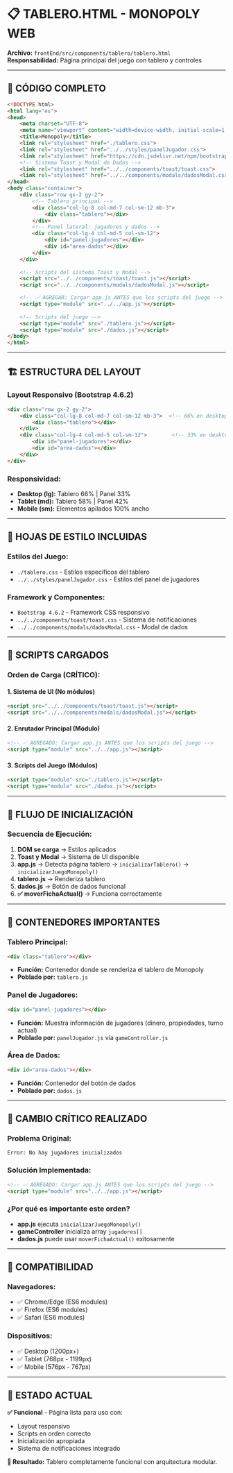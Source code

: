 # 📋 TABLERO.HTML - MONOPOLY WEB

**Archivo:** `frontEnd/src/components/tablero/tablero.html`  
**Responsabilidad:** Página principal del juego con tablero y controles

---

## 📄 CÓDIGO COMPLETO

```html
<!DOCTYPE html>
<html lang="es">
<head>
    <meta charset="UTF-8">
    <meta name="viewport" content="width=device-width, initial-scale=1.0">
    <title>Monopoly</title>
    <link rel="stylesheet" href="./tablero.css">
    <link rel="stylesheet" href="../../styles/panelJugador.css">
    <link rel="stylesheet" href="https://cdn.jsdelivr.net/npm/bootstrap@4.6.2/dist/css/bootstrap.min.css">
    <!-- Sistema Toast y Modal de Dados -->
    <link rel="stylesheet" href="../../components/toast/toast.css">
    <link rel="stylesheet" href="../../components/modals/dadosModal.css">
</head>
<body class="container">
    <div class="row gx-2 gy-2">
        <!-- Tablero principal -->
        <div class="col-lg-8 col-md-7 col-sm-12 mb-3">
            <div class="tablero"></div>
        </div>
        <!-- Panel lateral: jugadores y dados -->
        <div class="col-lg-4 col-md-5 col-sm-12">
            <div id="panel-jugadores"></div>
            <div id="area-dados"></div>
        </div>
    </div>
    
    <!-- Scripts del sistema Toast y Modal -->
    <script src="../../components/toast/toast.js"></script>
    <script src="../../components/modals/dadosModal.js"></script>

    <!-- ✅ AGREGAR: Cargar app.js ANTES que los scripts del juego -->
    <script type="module" src="../../app.js"></script>
        
    <!-- Scripts del juego -->
    <script type="module" src="./tablero.js"></script>
    <script type="module" src="./dados.js"></script>
</body>
</html>
```

---

## 🏗️ ESTRUCTURA DEL LAYOUT

### **Layout Responsivo (Bootstrap 4.6.2)**
```html
<div class="row gx-2 gy-2">
    <div class="col-lg-8 col-md-7 col-sm-12 mb-3">  <!-- 66% en desktop -->
        <div class="tablero"></div>
    </div>
    <div class="col-lg-4 col-md-5 col-sm-12">        <!-- 33% en desktop -->
        <div id="panel-jugadores"></div>
        <div id="area-dados"></div>
    </div>
</div>
```

### **Responsividad:**
- **Desktop (lg):** Tablero 66% | Panel 33%
- **Tablet (md):** Tablero 58% | Panel 42%  
- **Mobile (sm):** Elementos apilados 100% ancho

---

## 🎨 HOJAS DE ESTILO INCLUIDAS

### **Estilos del Juego:**
- `./tablero.css` - Estilos específicos del tablero
- `../../styles/panelJugador.css` - Estilos del panel de jugadores

### **Framework y Componentes:**
- `Bootstrap 4.6.2` - Framework CSS responsivo
- `../../components/toast/toast.css` - Sistema de notificaciones
- `../../components/modals/dadosModal.css` - Modal de dados

---

## 📜 SCRIPTS CARGADOS

### **Orden de Carga (CRÍTICO):**

#### **1. Sistema de UI (No módulos)**
```html
<script src="../../components/toast/toast.js"></script>
<script src="../../components/modals/dadosModal.js"></script>
```

#### **2. Enrutador Principal (Módulo)**
```html
<!-- ✅ AGREGADO: Cargar app.js ANTES que los scripts del juego -->
<script type="module" src="../../app.js"></script>
```

#### **3. Scripts del Juego (Módulos)**
```html
<script type="module" src="./tablero.js"></script>
<script type="module" src="./dados.js"></script>
```

---

## 🔄 FLUJO DE INICIALIZACIÓN

### **Secuencia de Ejecución:**
1. **DOM se carga** → Estilos aplicados
2. **Toast y Modal** → Sistema de UI disponible
3. **app.js** → Detecta página tablero → `inicializarTablero()` → `inicializarJuegoMonopoly()`
4. **tablero.js** → Renderiza tablero
5. **dados.js** → Botón de dados funcional
6. **✅ moverFichaActual()** → Funciona correctamente

---

## 🎯 CONTENEDORES IMPORTANTES

### **Tablero Principal:**
```html
<div class="tablero"></div>
```
- **Función:** Contenedor donde se renderiza el tablero de Monopoly
- **Poblado por:** `tablero.js`

### **Panel de Jugadores:**
```html
<div id="panel-jugadores"></div>
```
- **Función:** Muestra información de jugadores (dinero, propiedades, turno actual)
- **Poblado por:** `panelJugador.js` vía `gameController.js`

### **Área de Dados:**
```html
<div id="area-dados"></div>
```
- **Función:** Contenedor del botón de dados
- **Poblado por:** `dados.js`

---

## 🔧 CAMBIO CRÍTICO REALIZADO

### **Problema Original:**
```
Error: No hay jugadores inicializados
```

### **Solución Implementada:**
```html
<!-- ✅ AGREGADO: Cargar app.js ANTES que los scripts del juego -->
<script type="module" src="../../app.js"></script>
```

### **¿Por qué es importante este orden?**
- **app.js** ejecuta `inicializarJuegoMonopoly()` 
- **gameController** inicializa array `jugadores[]`
- **dados.js** puede usar `moverFichaActual()` exitosamente

---

## 📱 COMPATIBILIDAD

### **Navegadores:**
- ✅ Chrome/Edge (ES6 modules)
- ✅ Firefox (ES6 modules)
- ✅ Safari (ES6 modules)

### **Dispositivos:**
- ✅ Desktop (1200px+)
- ✅ Tablet (768px - 1199px)
- ✅ Mobile (576px - 767px)

---

## 🚀 ESTADO ACTUAL

**✅ Funcional** - Página lista para uso con:
- Layout responsivo
- Scripts en orden correcto
- Inicialización apropiada
- Sistema de notificaciones integrado

**🎯 Resultado:** Tablero completamente funcional con arquitectura modular.